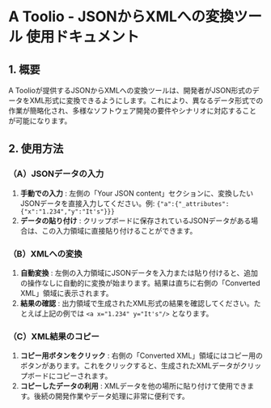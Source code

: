 # A Toolio - JSONからXMLへの変換ツール 使用ドキュメント

## 1. 概要

A Toolioが提供するJSONからXMLへの変換ツールは、開発者がJSON形式のデータをXML形式に変換できるようにします。これにより、異なるデータ形式での作業が簡略化され、多様なソフトウェア開発の要件やシナリオに対応することが可能になります。

## 2. 使用方法

### （A）JSONデータの入力

1. **手動での入力** : 左側の「Your JSON content」セクションに、変換したいJSONデータを直接入力してください。例: `{"a":{"_attributes":{"x":"1.234","y":"It's"}}}`
2. **データの貼り付け** : クリップボードに保存されているJSONデータがある場合は、この入力領域に直接貼り付けることができます。

### （B）XMLへの変換

1. **自動変換** : 左側の入力領域にJSONデータを入力または貼り付けると、追加の操作なしに自動的に変換が始まります。結果は直ちに右側の「Converted XML」領域に表示されます。
2. **結果の確認** : 出力領域で生成されたXML形式の結果を確認してください。たとえば上記の例では `<a x="1.234" y="It's"/>` となります。

### （C）XML結果のコピー

1. **コピー用ボタンをクリック** : 右側の「Converted XML」領域にはコピー用のボタンがあります。これをクリックすると、生成されたXMLデータがクリップボードにコピーされます。
2. **コピーしたデータの利用** : XMLデータを他の場所に貼り付けて使用できます。後続の開発作業やデータ処理に非常に便利です。